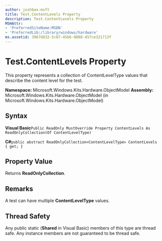 ```yaml
---
author: joshbax-msft
title: Test.ContentLevels Property
description: Test.ContentLevels Property
MSHAttr:
- 'PreferredSiteName:MSDN'
- 'PreferredLib:/library/windows/hardware'
ms.assetid: 3967d832-5c87-4566-9808-45fce321713f
---
```


# Test.ContentLevels Property


This property represents a collection of ContentLevelType values that describe the content level for the test.

**Namespace:** Microsoft.Windows.Kits.Hardware.ObjectModel **Assembly:** Microsoft.Windows.Kits.Hardware.ObjectModel (in Microsoft.Windows.Kits.Hardware.ObjectModel)

## Syntax


**Visual Basic**`Public ReadOnly MustOverride Property ContentLevels As ReadOnlyCollection(Of ContentLevelType)`

**C#**`public abstract ReadOnlyCollection<ContentLevelType> ContentLevels { get; }`

## Property Value


Returns **ReadOnlyCollection**.

## Remarks


A test can have multiple **ContentLevelType** values.

## Thread Safety


Any public static (**Shared** in Visual Basic) members of this type are thread safe. Any instance members are not guaranteed to be thread safe.

 

 







